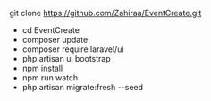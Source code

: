 git clone https://github.com/Zahiraa/EventCreate.git

- cd EventCreate
- composer update 
- composer require laravel/ui
- php artisan ui bootstrap
- npm install 
- npm run watch
- php artisan migrate:fresh --seed

